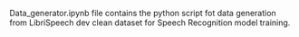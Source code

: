 Data_generator.ipynb file contains the python script fot data generation from LibriSpeech dev clean dataset for Speech Recognition model training. 
